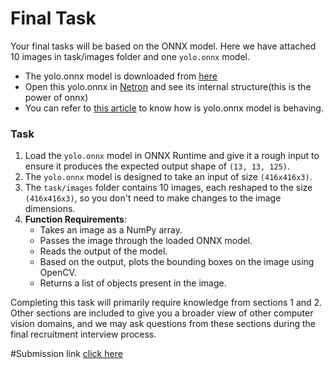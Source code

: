 # Final Task

Your final tasks will be based on the ONNX model. 
Here we have attached 10 images in task/images folder and one `yolo.onnx` model.

* The yolo.onnx model is downloaded from [here](https://github.com/onnx/models/tree/main/validated/vision/object_detection_segmentation/tiny-yolov2)
* Open this yolo.onnx in [Netron](https://netron.app/) and see its internal structure(this is the power of onnx)
* You can refer to [this article](https://machinethink.net/blog/object-detection-with-yolo/) to know how is yolo.onnx model is behaving.

### Task
1. Load the `yolo.onnx` model in ONNX Runtime and give it a rough input to ensure it produces the expected output shape of `(13, 13, 125)`.
2. The `yolo.onnx` model is designed to take an input of size `(416x416x3)`.
3. The `task/images` folder contains 10 images, each reshaped to the size `(416x416x3)`, so you don't need to make changes to the image dimensions.
4. **Function Requirements**:
	- Takes an image as a NumPy array.
	- Passes the image through the loaded ONNX model.
	- Reads the output of the model.
	- Based on the output, plots the bounding boxes on the image using OpenCV.
	- Returns a list of objects present in the image.

Completing this task will primarily require knowledge from sections 1 and 2. Other sections are included to give you a broader view of other computer vision domains, and we may ask questions from these sections during the final recruitment interview process.

#Submission link
[click here](https://docs.google.com/forms/d/e/1FAIpQLSezOpvXZbGRDpY-LNUqbmz4ECWT4ygr0W7Qo16kQ4gy47gtdw/viewform?usp=sf_link)
